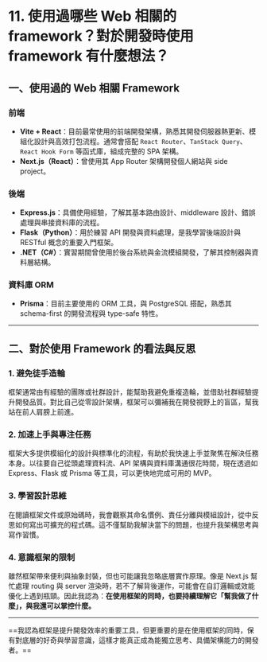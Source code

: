 # 11. 使用過哪些 Web 相關的 framework？對於開發時使用 framework 有什麼想法？

## 一、使用過的 Web 相關 Framework

### 前端
- **Vite + React**：目前最常使用的前端開發架構，熟悉其開發伺服器熱更新、模組化設計與高效打包流程。通常會搭配 `React Router`、`TanStack Query`、`React Hook Form` 等函式庫，組成完整的 SPA 架構。
- **Next.js（React）**：曾使用其 App Router 架構開發個人網站與 side project。

### 後端
- **Express.js**：具備使用經驗，了解其基本路由設計、middleware 設計、錯誤處理與串接資料庫的流程。
- **Flask（Python）**：用於練習 API 開發與資料處理，是我學習後端設計與 RESTful 概念的重要入門框架。
- **.NET（C#）**：實習期間曾使用於後台系統與金流模組開發，了解其控制器與資料層結構。

### 資料庫 ORM
- **Prisma**：目前主要使用的 ORM 工具，與 PostgreSQL 搭配，熟悉其 schema-first 的開發流程與 type-safe 特性。

---

## 二、對於使用 Framework 的看法與反思

### 1. 避免徒手造輪  
框架通常由有經驗的團隊或社群設計，能幫助我避免重複造輪，並借助社群經驗提升開發品質。對比自己從零設計架構，框架可以彌補我在開發視野上的盲區，幫我站在前人肩膀上前進。

### 2. 加速上手與專注任務  
框架大多提供模組化的設計與標準化的流程，有助於我快速上手並聚焦在解決任務本身。以往要自己從頭處理資料流、API 架構與資料庫溝通很花時間，現在透過如 Express、Flask 或 Prisma 等工具，可以更快地完成可用的 MVP。

### 3. 學習設計思維  
在閱讀框架文件或原始碼時，我會觀察其命名慣例、責任分離與模組設計，從中反思如何寫出可擴充的程式碼。這不僅幫助我解決當下的問題，也提升我架構思考與寫作習慣。

### 4. 意識框架的限制  
雖然框架帶來便利與抽象封裝，但也可能讓我忽略底層實作原理。像是 Next.js 幫忙處理 routing 與 server 渲染時，若不了解背後運作，可能會在自訂邏輯或效能優化上遇到瓶頸。因此我認為：**在使用框架的同時，也要持續理解它「幫我做了什麼」，與我還可以掌控什麼。**

---

==我認為框架是提升開發效率的重要工具，但更重要的是在使用框架的同時，保有對底層的好奇與學習意識，這樣才能真正成為能獨立思考、具備架構能力的開發者。==
